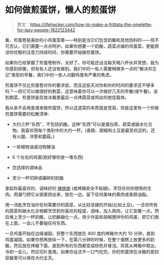 # 如何做煎蛋饼，懒人的煎蛋饼

> 原文：<https://lifehacker.com/how-to-make-a-frittata-the-omelette-for-lazy-people-1822123442>

看，煎蛋卷是美妙的小鸡蛋菜肴——特别是当它们包含奶酪和其他馅料时——但不可否认，它们需要一点点呵护。如果你想要一个奶酪，蔬菜点缀的鸡蛋菜，更能原谅你忧郁的注意力持续时间，你需要开始做煎蛋饼。



如果你已经掌握了煎蛋卷制作，太好了。你可能还设法每天喝八杯水并冥想，我为你感到骄傲，但有些人还没有做到。我们中的一些人需要稍微多一点的“解决并忘记”类型的早餐，我们中的一些人对翻鸡蛋有严重的焦虑。

煎蛋饼不仅比煎蛋卷对你的要求低，而且这些天对你和你的时间的要求还不够多吗？—但它可以做很好的剩菜，这意味着你可以一次做好几天的早餐(或午餐)。说到剩菜，煎蛋饼是存放冰箱里最后一点烤蔬菜或鸡丝的绝佳载体。

我从来不会用食谱来做煎蛋饼，所以这道菜的本质就是宽容，但是这里有一个你做煎蛋饼需要的松散清单:

*   大约三杯“东西”，不包括奶酪。这种“东西”可以是蛋白质、蔬菜或碳水化合物。我喜欢用每个类别中的大约一杯。(香肠、甜椒和土豆是最受欢迎的，还有火腿、洋葱和蘑菇。)

*   一些植物油或动物猪油
*   6 个左右的鸡蛋(刚好够你放一堆东西)
*   您选择的调味品
*   至少一杯切碎或碾碎的奶酪

拿起你最喜欢的、调味好的 [铸铁锅](https://lifehacker.com/learn-how-to-prepare-cook-with-and-clean-a-cast-iron-1788366247) (或烤箱安全不粘锅)，烹饪任何你想用的生肉。用漏勺把它从锅里捞出来，放在一边，留下任何美味的熏肉或香肠油脂。

用一汤匙烹饪油炒任何需要炒的蔬菜，从比较坚硬的开始(比如土豆)。一旦你所有的蔬菜和碳水化合物都烹饪到你喜欢的程度，调味，加入熟肉，让它变暖一点，然后堆上至少一杯奶酪，让奶酪融化一点。用少许盐和胡椒搅拌你的鸡蛋，把它们倒在上面，一会儿不要碰任何东西。

一旦鸡蛋开始在边缘凝固，将整个东西放在 400 度的烤箱中大约 10 分钟，直到鸡蛋凝固。如果你想再放纵一下，在第八分钟的时候，在整个蛋糕上放更多的奶酪，然后放在烤箱下面，直到所有的东西都变成棕色并冒泡。将其从烤箱中取出，冷却一会儿，然后切片食用。如果你设法不一口气吃完，你的煎蛋饼在冰箱的密封容器里可以保存大约五天。